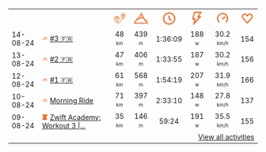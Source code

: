 <table>
    <tr>
        <th></th>
        <th></th>
        <th align="center"><img src="https://raw.githubusercontent.com/robiningelbrecht/strava-activities/master/public/distance.svg" width="30" alt="distance" title="distance"/></th>
        <th align="center"><img src="https://raw.githubusercontent.com/robiningelbrecht/strava-activities/master/public/elevation.svg" width="30" alt="elevation" title="elevation"/></th>
        <th align="center"><img src="https://raw.githubusercontent.com/robiningelbrecht/strava-activities/master/public/time.svg" width="30" alt="time" title="time"/></th>
        <th align="center"><img src="https://raw.githubusercontent.com/robiningelbrecht/strava-activities/master/public/average-watt.svg" width="30" alt="average watts" title="average watts"/></th>
        <th align="center"><img src="https://raw.githubusercontent.com/robiningelbrecht/strava-activities/master/public/average-speed.svg" width="30" alt="average speed" title="average speed"/></th>
        <th align="center"><img src="https://raw.githubusercontent.com/robiningelbrecht/strava-activities/master/public/heart-rate.svg" width="30" alt="average heart rate" title="average heart rate"/></th>
    </tr>
            <tr>
            <td>14-08-24</td>
            <td>
                <img src="https://raw.githubusercontent.com/robiningelbrecht/strava-activities/master/public/activity-ride.svg" width="12" alt="#3 🇫🇷" title="#3 🇫🇷"/>
<a href="https://www.strava.com/activities/12143289951" title="Kcal: 1181 | Gear: None ">#3 🇫🇷</a>
            </td>
            <td align="center">48 <sup><sub>km</sub></sup></td>
            <td align="center">439 <sup><sub>m</sub></sup></td>
            <td align="center">1:36:09</td>
            <td align="center">188 <sup><sub>w</sub></sup></td>
            <td align="center">30.2 <sup><sub>km/h</sub></sup></td>
            <td align="center">154</td>
        </tr>
            <tr>
            <td>13-08-24</td>
            <td>
                <img src="https://raw.githubusercontent.com/robiningelbrecht/strava-activities/master/public/activity-ride.svg" width="12" alt="#2 🇫🇷" title="#2 🇫🇷"/>
<a href="https://www.strava.com/activities/12134210979" title="Kcal: 1157 | Gear: None ">#2 🇫🇷</a>
            </td>
            <td align="center">47 <sup><sub>km</sub></sup></td>
            <td align="center">406 <sup><sub>m</sub></sup></td>
            <td align="center">1:33:55</td>
            <td align="center">187 <sup><sub>w</sub></sup></td>
            <td align="center">30.2 <sup><sub>km/h</sub></sup></td>
            <td align="center">156</td>
        </tr>
            <tr>
            <td>12-08-24</td>
            <td>
                <img src="https://raw.githubusercontent.com/robiningelbrecht/strava-activities/master/public/activity-ride.svg" width="12" alt="#1 🇫🇷" title="#1 🇫🇷"/>
<a href="https://www.strava.com/activities/12125991321" title="Kcal: 1579 | Gear: None ">#1 🇫🇷</a>
            </td>
            <td align="center">61 <sup><sub>km</sub></sup></td>
            <td align="center">568 <sup><sub>m</sub></sup></td>
            <td align="center">1:54:19</td>
            <td align="center">207 <sup><sub>w</sub></sup></td>
            <td align="center">31.9 <sup><sub>km/h</sub></sup></td>
            <td align="center">166</td>
        </tr>
            <tr>
            <td>10-08-24</td>
            <td>
                <img src="https://raw.githubusercontent.com/robiningelbrecht/strava-activities/master/public/activity-ride.svg" width="12" alt="Morning Ride" title="Morning Ride"/>
<a href="https://www.strava.com/activities/12109971853" title="Kcal: 1602 | Gear: None ">Morning Ride</a>
            </td>
            <td align="center">71 <sup><sub>km</sub></sup></td>
            <td align="center">397 <sup><sub>m</sub></sup></td>
            <td align="center">2:33:10</td>
            <td align="center">148 <sup><sub>w</sub></sup></td>
            <td align="center">27.8 <sup><sub>km/h</sub></sup></td>
            <td align="center">137</td>
        </tr>
            <tr>
            <td>09-08-24</td>
            <td>
                                <img src="https://raw.githubusercontent.com/robiningelbrecht/strava-activities/master/public/activity-virtual-ride-zwift.svg" width="12" alt="Zwift Academy: Workout 3 | Fatigue Factor in Watopia" title="Zwift Academy: Workout 3 | Fatigue Factor in Watopia"/>
<a href="https://www.strava.com/activities/12104675238" title="Kcal: 651 | Gear: None ">Zwift Academy: Workout 3 |...</a>
            </td>
            <td align="center">35 <sup><sub>km</sub></sup></td>
            <td align="center">146 <sup><sub>m</sub></sup></td>
            <td align="center">59:24</td>
            <td align="center">191 <sup><sub>w</sub></sup></td>
            <td align="center">35.5 <sup><sub>km/h</sub></sup></td>
            <td align="center">155</td>
        </tr>
                <tr>
            <td colspan="8" align="right"><a href="https://github.com/robiningelbrecht/strava-activities#activities">View all activities</a></td>
        </tr>
    </table>
